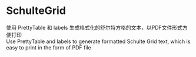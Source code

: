 # SchulteGrid
 
使用 PrettyTable 和 labels 生成格式化的舒尔特方格的文本，以PDF文件形式方便打印  
Use PrettyTable and labels to generate formatted Schulte Grid text, which is easy to print in the form of PDF file
